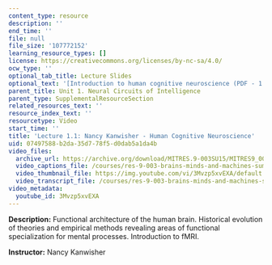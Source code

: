 ```yaml
---
content_type: resource
description: ''
end_time: ''
file: null
file_size: '107772152'
learning_resource_types: []
license: https://creativecommons.org/licenses/by-nc-sa/4.0/
ocw_type: ''
optional_tab_title: Lecture Slides
optional_text: '[Introduction to human cognitive neuroscience (PDF - 1.1MB)](/courses/res-9-003-brains-minds-and-machines-summer-course-summer-2015/resources/mitres_9_003sum15_lec1-1)'
parent_title: Unit 1. Neural Circuits of Intelligence
parent_type: SupplementalResourceSection
related_resources_text: ''
resource_index_text: ''
resourcetype: Video
start_time: ''
title: 'Lecture 1.1: Nancy Kanwisher - Human Cognitive Neuroscience'
uid: 07497588-b2da-35d7-78f5-d0dab5a1da4b
video_files:
  archive_url: https://archive.org/download/MITRES.9-003SU15/MITRES9_003SU15_Lecture_1-1_300k.mp4
  video_captions_file: /courses/res-9-003-brains-minds-and-machines-summer-course-summer-2015/f17405b5bdb55b94a27db36a3965150f_3Mvzp5xvEXA.vtt
  video_thumbnail_file: https://img.youtube.com/vi/3Mvzp5xvEXA/default.jpg
  video_transcript_file: /courses/res-9-003-brains-minds-and-machines-summer-course-summer-2015/2399904e604d7bc91c488dba18bc17b7_3Mvzp5xvEXA.pdf
video_metadata:
  youtube_id: 3Mvzp5xvEXA
---
```


**Description:** Functional architecture of the human brain. Historical evolution of theories and empirical methods revealing areas of functional specialization for mental processes. Introduction to fMRI.

**Instructor:** Nancy Kanwisher

